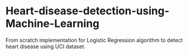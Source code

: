 # Heart-disease-detection-using-Machine-Learning

From scratch implementation for Logistic Regression algorithm to detect heart disease using UCI dataset. 
